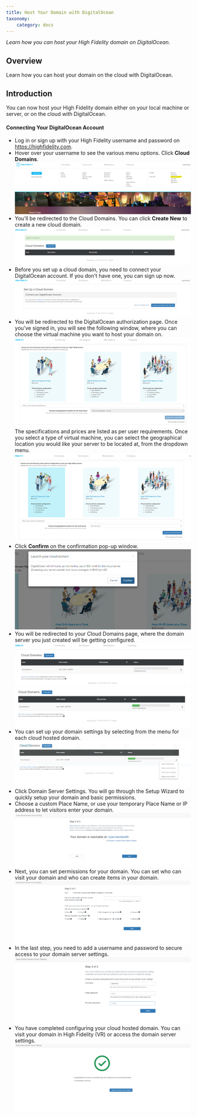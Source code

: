 ```yaml
---
title: Host Your Domain with DigitalOcean
taxonomy:
    category: docs
---
```


*Learn how you can host your High Fidelity domain on DigitalOcean.*

## Overview

Learn how you can host your domain on the cloud with DigitalOcean. 



## Introduction

You can now host your High Fidelity domain either on your local machine or server, or on the cloud with DigitalOcean. 

#### Connecting Your DigitalOcean Account

- Log in or sign up with your High Fidelity username and password on https://highfidelity.com.
- Hover over your username to see the various menu options. Click **Cloud Domains**.![](cloud-do-1.PNG)
- You'll be redirected to the Cloud Domains. You can click **Create New** to create a new cloud domain. ![](cloud-do-2.PNG)
- Before you set up a cloud domain, you need to connect your DigitalOcean account. If you don't have one, you can sign up now. ![](cloud-do-3.PNG)
- You will be redirected to the DigitalOcean authorization page. Once you've signed in, you will see the following window, where you can choose the virtual machine you want to host your domain on. ![](cloud-do-4.PNG)The specifications and prices are listed as per user requirements. Once you select a type of virtual machine, you can select the geographical location you would like your server to be located at, from the dropdown menu. ![](cloud-do-5.PNG)
- Click **Confirm** on the confirmation pop-up window.![](cloud-do-6.PNG)
- You will be redirected to your Cloud Domains page, where the domain server you just created will be getting configured. ![](cloud-do-7.PNG)![](cloud-do-8.PNG)
-  You can set up your domain settings by selecting from the menu for each cloud hosted domain. ![](cloud-do-9.PNG)
- Click Domain Server Settings. You will go through the Setup Wizard to quickly setup your domain and basic permissions. 
- Choose a custom Place Name, or use your temporary Place Name or IP address to let visitors enter your domain. ![](setup-wizard-3.PNG)
- Next, you can set permissions for your domain. You can set who can visit your domain and who can create items in your domain. ![](setup-wizard-4.PNG)
- In the last step, you need to add a username and password to secure access to your domain server settings. ![](setup-wizard-9.PNG)
- You have completed configuring your cloud hosted domain. You can visit your domain in High Fidelity (VR) or access the domain server settings. ![](setup-wizard-10.PNG)








